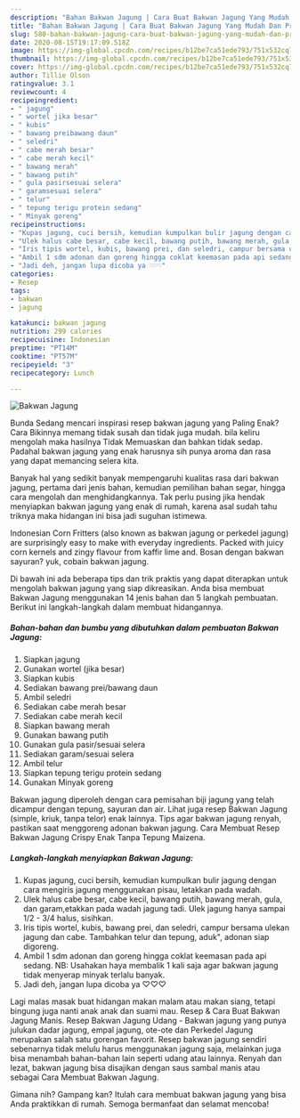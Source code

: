 ```yaml
---
description: "Bahan Bakwan Jagung | Cara Buat Bakwan Jagung Yang Mudah Dan Praktis"
title: "Bahan Bakwan Jagung | Cara Buat Bakwan Jagung Yang Mudah Dan Praktis"
slug: 580-bahan-bakwan-jagung-cara-buat-bakwan-jagung-yang-mudah-dan-praktis
date: 2020-08-15T19:17:09.518Z
image: https://img-global.cpcdn.com/recipes/b12be7ca51ede793/751x532cq70/bakwan-jagung-foto-resep-utama.jpg
thumbnail: https://img-global.cpcdn.com/recipes/b12be7ca51ede793/751x532cq70/bakwan-jagung-foto-resep-utama.jpg
cover: https://img-global.cpcdn.com/recipes/b12be7ca51ede793/751x532cq70/bakwan-jagung-foto-resep-utama.jpg
author: Tillie Olson
ratingvalue: 3.1
reviewcount: 4
recipeingredient:
- " jagung"
- " wortel jika besar"
- " kubis"
- " bawang preibawang daun"
- " seledri"
- " cabe merah besar"
- " cabe merah kecil"
- " bawang merah"
- " bawang putih"
- " gula pasirsesuai selera"
- " garamsesuai selera"
- " telur"
- " tepung terigu protein sedang"
- " Minyak goreng"
recipeinstructions:
- "Kupas jagung, cuci bersih, kemudian kumpulkan bulir jagung dengan cara mengiris jagung menggunakan pisau, letakkan pada wadah."
- "Ulek halus cabe besar, cabe kecil, bawang putih, bawang merah, gula, dan garam,etakkan pada wadah jagung tadi. Ulek jagung hanya sampai 1/2 - 3/4 halus, sisihkan."
- "Iris tipis wortel, kubis, bawang prei, dan seledri, campur bersama ulekan jagung dan cabe. Tambahkan telur dan tepung, aduk&#34;, adonan siap digoreng."
- "Ambil 1 sdm adonan dan goreng hingga coklat keemasan pada api sedang. NB: Usahakan haya membalik 1 kali saja agar bakwan jagung tidak menyerap minyak terlalu banyak."
- "Jadi deh, jangan lupa dicoba ya ♡♡♡"
categories:
- Resep
tags:
- bakwan
- jagung

katakunci: bakwan jagung 
nutrition: 299 calories
recipecuisine: Indonesian
preptime: "PT14M"
cooktime: "PT57M"
recipeyield: "3"
recipecategory: Lunch

---
```



![Bakwan Jagung](https://img-global.cpcdn.com/recipes/b12be7ca51ede793/751x532cq70/bakwan-jagung-foto-resep-utama.jpg)

Bunda Sedang mencari inspirasi resep bakwan jagung yang Paling Enak? Cara Bikinnya memang tidak susah dan tidak juga mudah. bila keliru mengolah maka hasilnya Tidak Memuaskan dan bahkan tidak sedap. Padahal bakwan jagung yang enak harusnya sih punya aroma dan rasa yang dapat memancing selera kita.

Banyak hal yang sedikit banyak mempengaruhi kualitas rasa dari bakwan jagung, pertama dari jenis bahan, kemudian pemilihan bahan segar, hingga cara mengolah dan menghidangkannya. Tak perlu pusing jika hendak menyiapkan bakwan jagung yang enak di rumah, karena asal sudah tahu triknya maka hidangan ini bisa jadi suguhan istimewa.

Indonesian Corn Fritters (also known as bakwan jagung or perkedel jagung) are surprisingly easy to make with everyday ingredients. Packed with juicy corn kernels and zingy flavour from kaffir lime and. Bosan dengan bakwan sayuran? yuk, cobain bakwan jagung.


Di bawah ini ada beberapa tips dan trik praktis yang dapat diterapkan untuk mengolah bakwan jagung yang siap dikreasikan. Anda bisa membuat Bakwan Jagung menggunakan 14 jenis bahan dan 5 langkah pembuatan. Berikut ini langkah-langkah dalam membuat hidangannya.

<!--inarticleads1-->

##### Bahan-bahan dan bumbu yang dibutuhkan dalam pembuatan Bakwan Jagung:

1. Siapkan  jagung
1. Gunakan  wortel (jika besar)
1. Siapkan  kubis
1. Sediakan  bawang prei/bawang daun
1. Ambil  seledri
1. Sediakan  cabe merah besar
1. Sediakan  cabe merah kecil
1. Siapkan  bawang merah
1. Gunakan  bawang putih
1. Gunakan  gula pasir/sesuai selera
1. Sediakan  garam/sesuai selera
1. Ambil  telur
1. Siapkan  tepung terigu protein sedang
1. Gunakan  Minyak goreng


Bakwan jagung diperoleh dengan cara pemisahan biji jagung yang telah dicampur dengan tepung, sayuran dan air. Lihat juga resep Bakwan Jagung (simple, kriuk, tanpa telor) enak lainnya. Tips agar bakwan jagung renyah, pastikan saat menggoreng adonan bakwan jagung. Cara Membuat Resep Bakwan Jagung Crispy Enak Tanpa Tepung Maizena. 

<!--inarticleads2-->

##### Langkah-langkah menyiapkan Bakwan Jagung:

1. Kupas jagung, cuci bersih, kemudian kumpulkan bulir jagung dengan cara mengiris jagung menggunakan pisau, letakkan pada wadah.
1. Ulek halus cabe besar, cabe kecil, bawang putih, bawang merah, gula, dan garam,etakkan pada wadah jagung tadi. Ulek jagung hanya sampai 1/2 - 3/4 halus, sisihkan.
1. Iris tipis wortel, kubis, bawang prei, dan seledri, campur bersama ulekan jagung dan cabe. Tambahkan telur dan tepung, aduk&#34;, adonan siap digoreng.
1. Ambil 1 sdm adonan dan goreng hingga coklat keemasan pada api sedang. NB: Usahakan haya membalik 1 kali saja agar bakwan jagung tidak menyerap minyak terlalu banyak.
1. Jadi deh, jangan lupa dicoba ya ♡♡♡


Lagi malas masak buat hidangan makan malam atau makan siang, tetapi bingung juga nanti anak anak dan suami mau. Resep &amp; Cara Buat Bakwan Jagung Manis. Resep Bakwan Jagung Udang - Bakwan jagung yang punya julukan dadar jagung, empal jagung, ote-ote dan Perkedel Jagung merupakan salah satu gorengan favorit. Resep bakwan jagung sendiri sebenarnya tidak melulu harus menggunakan jagung saja, melainkan juga bisa menambah bahan-bahan lain seperti udang atau lainnya. Renyah dan lezat, bakwan jagung bisa disajikan dengan saus sambal manis atau sebagai Cara Membuat Bakwan Jagung. 

Gimana nih? Gampang kan? Itulah cara membuat bakwan jagung yang bisa Anda praktikkan di rumah. Semoga bermanfaat dan selamat mencoba!
